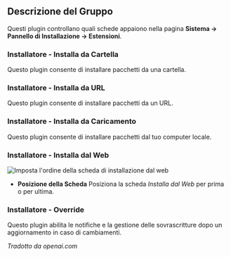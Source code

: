 <!-- Filename: Chunk4x:Extensions_Plugin_Manager_Edit_Installer_Group / Display title: Gruppo di Installazione -->

## Descrizione del Gruppo

Questi plugin controllano quali schede appaiono nella pagina **Sistema → Pannello di Installazione → Estensioni**.

### Installatore - Installa da Cartella

Questo plugin consente di installare pacchetti da una cartella.

### Installatore - Installa da URL

Questo plugin consente di installare pacchetti da un URL.

### Installatore - Installa da Caricamento

Questo plugin consente di installare pacchetti dal tuo computer locale.

### Installatore - Installa dal Web

![Imposta l'ordine della scheda di installazione dal web](../../../en/images/plugins/plugin-group-installer-install-from-web-order.png)

- **Posizione della Scheda** Posiziona la scheda *Installa dal Web* per prima o per ultima.

### Installatore - Override

Questo plugin abilita le notifiche e la gestione delle sovrascritture dopo un aggiornamento in caso di cambiamenti.

*Tradotto da openai.com*

